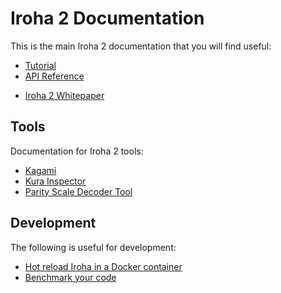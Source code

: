 # Iroha 2 Documentation

This is the main Iroha 2 documentation that you will find useful:

- [Tutorial](https://hyperledger.github.io/iroha-2-docs/)
- [API Reference](https://hyperledger.github.io/iroha-2-docs/api/torii-endpoints)
<!-- - [Configuration Reference](./source/references/config.md) -->
- [Iroha 2 Whitepaper](./source/iroha_2_whitepaper.md)

## Tools

Documentation for Iroha 2 tools:

- [Kagami](../tools/kagami/README.md)
- [Kura Inspector](../tools/kura_inspector/README.md)
- [Parity Scale Decoder Tool](../tools/parity_scale_decoder/README.md)

## Development

The following is useful for development:

- [Hot reload Iroha in a Docker container](./source/guides/hot-reload.md)
- [Benchmark your code](../client/benches/tps/README.md)
